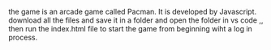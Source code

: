 the game is an arcade game called Pacman. It is developed by Javascript. download all the files and save it in a folder and open the folder in vs code ,, then run the index.html file to start the game from beginning wiht a log in process.

